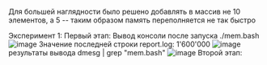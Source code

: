 Для большей наглядности было решено добавлять в массив не 10 элементов, а 5 -- таким образом память переполняется не так быстро

Эксперимент 1:
  Первый этап:
    Вывод консоли после запуска ./mem.bash
    ![image](https://user-images.githubusercontent.com/71635718/100531138-932a8b00-320b-11eb-9201-409be10fe236.png)
    Значение последней строки report.log: 1'600'000
    ![image](https://user-images.githubusercontent.com/71635718/100533602-4ea4ec80-3217-11eb-8d89-cc773982bf22.png)
    результаты вывода dmesg | grep "mem.bash"
    ![image](https://user-images.githubusercontent.com/71635718/100532900-7db76000-320f-11eb-9a79-437444ea59c8.png)
  Второй этап:
    
    
    
    
    
    
